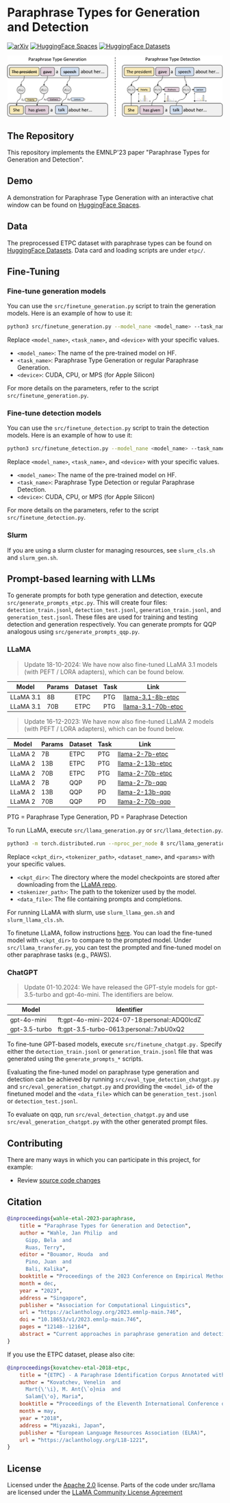 # Paraphrase Types for Generation and Detection

[![arXiv](https://img.shields.io/badge/arXiv-2310.14863-b31b1b.svg)](https://arxiv.org/abs/2310.14863)
[![HuggingFace Spaces](https://img.shields.io/badge/🤗-Spaces-ffce1c.svg)](https://huggingface.co/spaces/jpwahle/paraphrase-type-tasks)
[![HuggingFace Datasets](https://img.shields.io/badge/🤗-Datasets-ffce1c.svg)](https://huggingface.co/datasets/jpwahle/etpc)

![teaser](teaser.png)

## The Repository

This repository implements the EMNLP'23 paper "Paraphrase Types for Generation and Detection".

## Demo

A demonstration for Paraphrase Type Generation with an interactive chat window can be found on [HuggingFace Spaces](https://huggingface.co/spaces/jpwahle/paraphrase-type-tasks).

## Data

The preprocessed ETPC dataset with paraphrase types can be found on [HuggingFace Datasets](https://huggingface.co/datasets/jpwahle/etpc).
Data card and loading scripts are under `etpc/`.

## Fine-Tuning

### Fine-tune generation models

You can use the `src/finetune_generation.py` script to train the generation models. Here is an example of how to use it:

```bash
python3 src/finetune_generation.py --model_nane <model_name> --task_name <task_name> --device <device>
```

Replace `<model_name>`, `<task_name>`, and `<device>` with your specific values.

* `<model_name>`: The name of the pre-trained model on HF.
* `<task_name>`: Paraphrase Type Generation or regular Paraphrase Generation.
* `<device>`: CUDA, CPU, or MPS (for Apple Silicon)

For more details on the parameters, refer to the script `src/finetune_generation.py`.

### Fine-tune detection models
You can use the `src/finetune_detection.py` script to train the detection models. Here is an example of how to use it:

```bash
python3 src/finetune_detection.py --model_nane <model_name> --task_name <task_name> --device <device>
```

Replace `<model_name>`, `<task_name>`, and `<device>` with your specific values.

* `<model_name>`: The name of the pre-trained model on HF.
* `<task_name>`: Paraphrase Type Detection or regular Paraphrase Detection.
* `<device>`: CUDA, CPU, or MPS (for Apple Silicon)

For more details on the parameters, refer to the script `src/finetune_detection.py`.

### Slurm

If you are using a slurm cluster for managing resources, see `slurm_cls.sh` and `slurm_gen.sh`.

## Prompt-based learning with LLMs

To generate prompts for both type generation and detection, execute `src/generate_prompts_etpc.py`.
This will create four files: `detection_train.jsonl`, `detection_test.jsonl`, `generation_train.jsonl`, and `generation_test.jsonl`. These files are used for training and testing detection and generation respectively. You can generate prompts for QQP analogous using `src/generate_prompts_qqp.py`.

### LLaMA

> Update 18-10-2024: We have now also fine-tuned LLaMA 3.1 models (with PEFT / LORA adapters), which can be found below.

| Model   | Params | Dataset | Task | Link |
|---------|--------|---------|------|------|
| LLaMA 3.1 | 8B     | ETPC    | PTG  |  [llama-3.1-8b-etpc](https://paraphrase-types.s3.us-east-2.amazonaws.com/models/llama-3.1-8b-etpc.zip)    |
| LLaMA 3.1 | 70B    | ETPC    | PTG  |  [llama-3.1-70b-etpc](https://paraphrase-types.s3.us-east-2.amazonaws.com/models/llama-3.1-70b-etpc.zip)    |

> Update 16-12-2023: We have now also fine-tuned LLaMA 2 models (with PEFT / LORA adapters), which can be found below.

| Model   | Params | Dataset | Task | Link |
|---------|--------|---------|------|------|
| LLaMA 2 | 7B     | ETPC    | PTG  |  [llama-2-7b-etpc](https://paraphrase-types.s3.us-east-2.amazonaws.com/models/llama-2-7b-etpc.zip)    |
| LLaMA 2 | 13B    | ETPC    | PTG  |  [llama-2-13b-etpc](https://paraphrase-types.s3.us-east-2.amazonaws.com/models/llama-2-13b-etpc.zip)    |
| LLaMA 2 | 70B    | ETPC    | PTG  |  [llama-2-70b-etpc](https://paraphrase-types.s3.us-east-2.amazonaws.com/models/llama-2-70b-etpc.zip)    |
| LLaMA 2 | 7B     | QQP     | PD   |  [llama-2-7b-qqp](https://paraphrase-types.s3.us-east-2.amazonaws.com/models/llama-2-7b-qqp.zip)    |
| LLaMA 2 | 13B    | QQP     | PD   |  [llama-2-13b-qqp](https://paraphrase-types.s3.us-east-2.amazonaws.com/models/llama-2-13b-qqp.zip)    |
| LLaMA 2 | 70B    | QQP     | PD   |  [llama-2-70b-qqp](https://paraphrase-types.s3.us-east-2.amazonaws.com/models/llama-2-70b-qqp.zip)    |

PTG = Paraphrase Type Generation, PD = Paraphrase Detection 

To run LLaMA, execute `src/llama_generation.py` or `src/llama_detection.py`.

```bash
python3 -m torch.distributed.run --nproc_per_node 8 src/llama_generation.py --ckpt_dir <ckpt_dir> --tokenizer_path <tokenizer_path> --data_file <data_file>
```

Replace `<ckpt_dir>`, `<tokenizer_path>`, `<dataset_name>`, and `<params>` with your specific values.

* `<ckpt_dir>`: The directory where the model checkpoints are stored after downloading from the [LLaMA repo](https://github.com/facebookresearch/llama).
* `<tokenizer_path>`: The path to the tokenizer used by the model.
* `<data_file>`: The file containing prompts and completions.

For running LLaMA with slurm, use `slurm_llama_gen.sh` and `slurm_llama_cls.sh`.

To finetune LLaMA, follow instructions [here](https://github.com/facebookresearch/llama-recipes#multiple-gpus-one-node).
You can load the fine-tuned model with `<ckpt_dir>` to compare to the prompted model.
Under `src/llama_transfer.py`, you can test the prompted and fine-tuned model on other paraphrase tasks (e.g., PAWS).

### ChatGPT

> Update 01-10.2024: We have released the GPT-style models for gpt-3.5-turbo and gpt-4o-mini. The identifiers are below.

| Model   | Identifier |
|---------|------|
| gpt-4o-mini | ft:gpt-4o-mini-2024-07-18:personal::ADQ0IcdZ |
| gpt-3.5-turbo | ft:gpt-3.5-turbo-0613:personal::7xbU0xQ2 |

To fine-tune GPT-based models, execute `src/finetune_chatgpt.py.` Specify either the `detection_train.jsonl` or `generation_train.jsonl` file that was generated using the `generate_prompts_*` scripts.

Evaluating the fine-tuned model on paraphrase type generation and detection can be achieved by running `src/eval_type_detection_chatgpt.py` and `src/eval_generation_chatgpt.py` and providing the `<model_id>` of the finetuned model and the `<data_file>` which can be `generation_test.jsonl` or `detection_test.jsonl`.

To evaluate on qqp, run `src/eval_detection_chatgpt.py` and use `src/eval_generation_chatgpt.py` with the other generated prompt files.

## Contributing

There are many ways in which you can participate in this project, for example:

* Review [source code changes](https://github.com/jpwahle/emnlp23-paraphrase-types/pulls)

## Citation

```bib
@inproceedings{wahle-etal-2023-paraphrase,
    title = "Paraphrase Types for Generation and Detection",
    author = "Wahle, Jan Philip  and
      Gipp, Bela  and
      Ruas, Terry",
    editor = "Bouamor, Houda  and
      Pino, Juan  and
      Bali, Kalika",
    booktitle = "Proceedings of the 2023 Conference on Empirical Methods in Natural Language Processing",
    month = dec,
    year = "2023",
    address = "Singapore",
    publisher = "Association for Computational Linguistics",
    url = "https://aclanthology.org/2023.emnlp-main.746",
    doi = "10.18653/v1/2023.emnlp-main.746",
    pages = "12148--12164",
    abstract = "Current approaches in paraphrase generation and detection heavily rely on a single general similarity score, ignoring the intricate linguistic properties of language. This paper introduces two new tasks to address this shortcoming by considering paraphrase types - specific linguistic perturbations at particular text positions. We name these tasks Paraphrase Type Generation and Paraphrase Type Detection. Our results suggest that while current techniques perform well in a binary classification scenario, i.e., paraphrased or not, the inclusion of fine-grained paraphrase types poses a significant challenge. While most approaches are good at generating and detecting general semantic similar content, they fail to understand the intrinsic linguistic variables they manipulate. Models trained in generating and identifying paraphrase types also show improvements in tasks without them. In addition, scaling these models further improves their ability to understand paraphrase types. We believe paraphrase types can unlock a new paradigm for developing paraphrase models and solving tasks in the future.",
}
```

If you use the ETPC dataset, please also cite:

```bib
@inproceedings{kovatchev-etal-2018-etpc,
    title = "{ETPC} - A Paraphrase Identification Corpus Annotated with Extended Paraphrase Typology and Negation",
    author = "Kovatchev, Venelin  and
      Mart{\'\i}, M. Ant{\`o}nia  and
      Salam{\'o}, Maria",
    booktitle = "Proceedings of the Eleventh International Conference on Language Resources and Evaluation ({LREC} 2018)",
    month = may,
    year = "2018",
    address = "Miyazaki, Japan",
    publisher = "European Language Resources Association (ELRA)",
    url = "https://aclanthology.org/L18-1221",
}
```

## License

Licensed under the [Apache 2.0](LICENSE.txt) license.
Parts of the code under src/llama are licensed under the [LLaMA Community License Agreement](https://github.com/facebookresearch/llama/blob/main/LICENSE)
